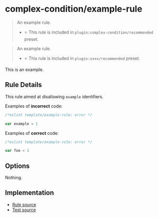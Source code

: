 # complex-condition/example-rule

> An example rule.
>
> - ⭐️ This rule is included in `plugin:complex-condition/recommended` preset.

> An example rule.
>
> - ⭐️ This rule is included in `plugin:xxxx/recommended` preset.

This is an example.

## Rule Details

This rule aimed at disallowing `example` identifiers.

Examples of **incorrect** code:

```js
/*eslint template/example-rule: error */

var example = 1
```

Examples of **correct** code:

```js
/*eslint template/example-rule: error */

var foo = 1
```

## Options

Nothing.

## Implementation

- [Rule source](../../src/rules/example-rule.ts)
- [Test source](../../tests/rules/example-rule.ts)
